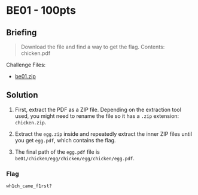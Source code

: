 # BE01 - 100pts

## Briefing

> Download the file and find a way to get the flag. Contents: chicken.pdf

Challenge Files:

* [be01.zip](./be01.zip)

## Solution

1. First, extract the PDF as a ZIP file. Depending on the extraction tool used, you might need to rename the file so it has a `.zip` extension: `chicken.zip`.

2. Extract the `egg.zip` inside and repeatedly extract the inner ZIP files until you get `egg.pdf`, which contains the flag.

3. The final path of the `egg.pdf` file is `be01/chicken/egg/chicken/egg/chicken/egg.pdf`.

### Flag

`wh1ch_came_f1rst?`
